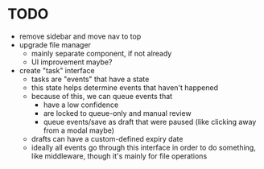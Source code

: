 # TODO

- remove sidebar and move nav to top
- upgrade file manager
  - mainly separate component, if not already
  - UI improvement maybe?
- create "task" interface
  - tasks are "events" that have a state
  - this state helps determine events that haven't happened
  - because of this, we can queue events that
    - have a low confidence
    - are locked to queue-only and manual review
    - queue events/save as draft that were paused (like clicking away from a modal maybe)
  - drafts can have a custom-defined expiry date
  - ideally all events go through this interface in order to do something, like middleware, though it's mainly for file operations
